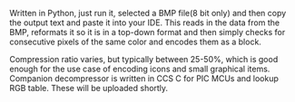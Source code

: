 Written in Python, just run it, selected a BMP file(8 bit only) and then copy the output text and paste it into your IDE. 
This reads in the data from the BMP, reformats it so it is in a top-down format and then simply checks for consecutive pixels of the same color and encodes them as a block.

Compression ratio varies, but typically between 25-50%, which is good enough for the use case of encoding icons and small graphical items.
Companion decompressor is written in CCS C for PIC MCUs and lookup RGB table.
These will be uploaded shortly.
